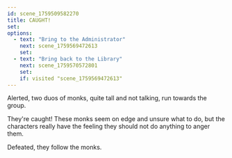 ```yaml
---
id: scene_1759509582270
title: CAUGHT!
set:
options:
  - text: "Bring to the Administrator"
    next: scene_1759569472613
    set:
  - text: "Bring back to the Library"
    next: scene_1759570572801
    set:
    if: visited "scene_1759569472613"
---
```


Alerted, two duos of monks, quite tall and not talking, run towards the group.

They're caught! These monks seem on edge and unsure what to do, but the characters really have the feeling they should not do anything to anger them. 

Defeated, they follow the monks.